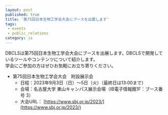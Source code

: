 ```yaml
---
layout: post
published: true
title: '第75回日本生物工学会大会にブースを出展します'
tags:
 - events
 - public_relations
category: ja
---
```

DBCLSは第75回日本生物工学会大会にブースを出展します。DBCLSで開発しているツールやコンテンツについて紹介します。<br/>
学会にご参加の方はぜひお気軽にお立ち寄りください。


- 第75回日本生物工学会大会　附設展示会
  - 日程：2023年9月3日（日）～5日（火）（最終日は13:00まで）　　　
  - 会場：名古屋大学 東山キャンパス展示会場（IB電子情報館1F：ブース番号 3）
  - 大会URL： [https://www.sbj.or.jp/2023/](https://www.sbj.or.jp/2023/)
